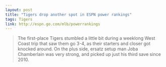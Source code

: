 ```yaml
---
layout: post
title: "Tigers drop another spot in ESPN power rankings"
tags: Tigers
link: http://espn.go.com/mlb/powerrankings
---
```


>The first-place Tigers stumbled a little bit during a weeklong West Coast trip that saw them go 3-4, as their starters and closer got knocked around. On the plus side, ersatz setup man Joba Chamberlain was very strong, and picked up just his third save since 2010.
